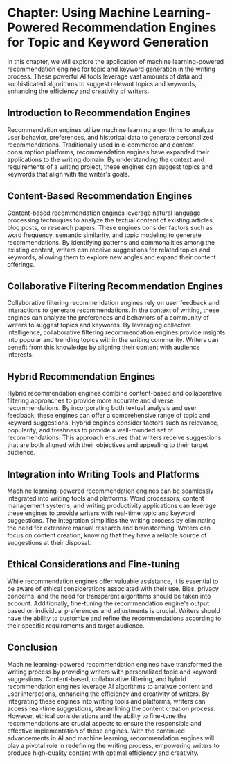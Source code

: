Chapter: Using Machine Learning-Powered Recommendation Engines for Topic and Keyword Generation
===============================================================================================

In this chapter, we will explore the application of machine learning-powered recommendation engines for topic and keyword generation in the writing process. These powerful AI tools leverage vast amounts of data and sophisticated algorithms to suggest relevant topics and keywords, enhancing the efficiency and creativity of writers.

**Introduction to Recommendation Engines**
------------------------------------------

Recommendation engines utilize machine learning algorithms to analyze user behavior, preferences, and historical data to generate personalized recommendations. Traditionally used in e-commerce and content consumption platforms, recommendation engines have expanded their applications to the writing domain. By understanding the context and requirements of a writing project, these engines can suggest topics and keywords that align with the writer's goals.

**Content-Based Recommendation Engines**
----------------------------------------

Content-based recommendation engines leverage natural language processing techniques to analyze the textual content of existing articles, blog posts, or research papers. These engines consider factors such as word frequency, semantic similarity, and topic modeling to generate recommendations. By identifying patterns and commonalities among the existing content, writers can receive suggestions for related topics and keywords, allowing them to explore new angles and expand their content offerings.

**Collaborative Filtering Recommendation Engines**
--------------------------------------------------

Collaborative filtering recommendation engines rely on user feedback and interactions to generate recommendations. In the context of writing, these engines can analyze the preferences and behaviors of a community of writers to suggest topics and keywords. By leveraging collective intelligence, collaborative filtering recommendation engines provide insights into popular and trending topics within the writing community. Writers can benefit from this knowledge by aligning their content with audience interests.

**Hybrid Recommendation Engines**
---------------------------------

Hybrid recommendation engines combine content-based and collaborative filtering approaches to provide more accurate and diverse recommendations. By incorporating both textual analysis and user feedback, these engines can offer a comprehensive range of topic and keyword suggestions. Hybrid engines consider factors such as relevance, popularity, and freshness to provide a well-rounded set of recommendations. This approach ensures that writers receive suggestions that are both aligned with their objectives and appealing to their target audience.

**Integration into Writing Tools and Platforms**
------------------------------------------------

Machine learning-powered recommendation engines can be seamlessly integrated into writing tools and platforms. Word processors, content management systems, and writing productivity applications can leverage these engines to provide writers with real-time topic and keyword suggestions. The integration simplifies the writing process by eliminating the need for extensive manual research and brainstorming. Writers can focus on content creation, knowing that they have a reliable source of suggestions at their disposal.

**Ethical Considerations and Fine-tuning**
------------------------------------------

While recommendation engines offer valuable assistance, it is essential to be aware of ethical considerations associated with their use. Bias, privacy concerns, and the need for transparent algorithms should be taken into account. Additionally, fine-tuning the recommendation engine's output based on individual preferences and adjustments is crucial. Writers should have the ability to customize and refine the recommendations according to their specific requirements and target audience.

**Conclusion**
--------------

Machine learning-powered recommendation engines have transformed the writing process by providing writers with personalized topic and keyword suggestions. Content-based, collaborative filtering, and hybrid recommendation engines leverage AI algorithms to analyze content and user interactions, enhancing the efficiency and creativity of writers. By integrating these engines into writing tools and platforms, writers can access real-time suggestions, streamlining the content creation process. However, ethical considerations and the ability to fine-tune the recommendations are crucial aspects to ensure the responsible and effective implementation of these engines. With the continued advancements in AI and machine learning, recommendation engines will play a pivotal role in redefining the writing process, empowering writers to produce high-quality content with optimal efficiency and creativity.
